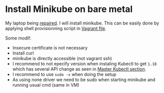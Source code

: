# Install Minikube on bare metal

My laptop being [repaired](https://github.com/scoulomb/misc-notes/blob/master/repair-laptop-ssd/repair-laptop.md).
I will install minikube.
This can be easily done by applying shell provisionning script in [Vagrant file](./Vagrantfile).

Some modif:
- Insecure certificate is not necessary
- Install curl
- minikube is directly accessible (not vagrant ssh)
- I recommend to not epecify version when instaling Kubectl to get `1.18` which has several API change as seen in [Master Kubectl section](../Master-Kubectl/0-kubectl-run-explained.md).
- I recommend to use `sudo -s` when doing the setup 
- As using none driver we need to be sudo when starting minikube and running usual cmd (same in VM)
